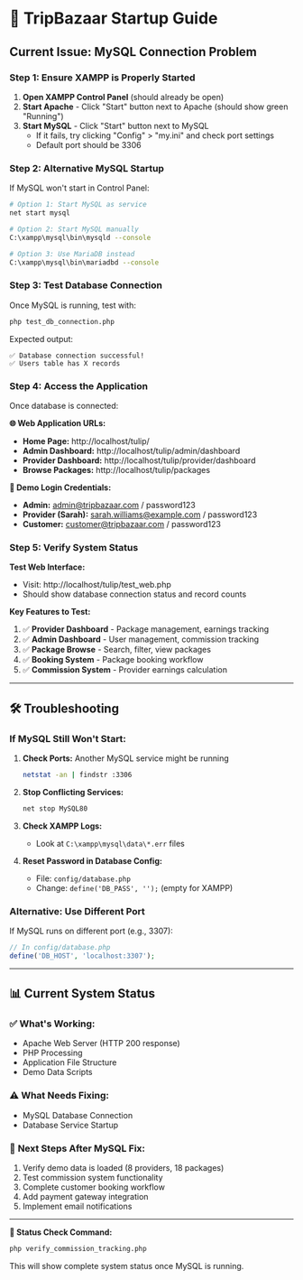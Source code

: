 # 🚀 TripBazaar Startup Guide

## Current Issue: MySQL Connection Problem

### Step 1: Ensure XAMPP is Properly Started

1. **Open XAMPP Control Panel** (should already be open)
2. **Start Apache** - Click "Start" button next to Apache (should show green "Running")
3. **Start MySQL** - Click "Start" button next to MySQL 
   - If it fails, try clicking "Config" > "my.ini" and check port settings
   - Default port should be 3306

### Step 2: Alternative MySQL Startup

If MySQL won't start in Control Panel:

```bash
# Option 1: Start MySQL as service
net start mysql

# Option 2: Start MySQL manually 
C:\xampp\mysql\bin\mysqld --console

# Option 3: Use MariaDB instead
C:\xampp\mysql\bin\mariadbd --console
```

### Step 3: Test Database Connection

Once MySQL is running, test with:
```bash
php test_db_connection.php
```

Expected output:
```
✅ Database connection successful!
✅ Users table has X records
```

### Step 4: Access the Application

Once database is connected:

**🌐 Web Application URLs:**
- **Home Page:** http://localhost/tulip/
- **Admin Dashboard:** http://localhost/tulip/admin/dashboard
- **Provider Dashboard:** http://localhost/tulip/provider/dashboard
- **Browse Packages:** http://localhost/tulip/packages

**🔑 Demo Login Credentials:**
- **Admin:** admin@tripbazaar.com / password123
- **Provider (Sarah):** sarah.williams@example.com / password123
- **Customer:** customer@tripbazaar.com / password123

### Step 5: Verify System Status

**Test Web Interface:**
- Visit: http://localhost/tulip/test_web.php
- Should show database connection status and record counts

**Key Features to Test:**
1. ✅ **Provider Dashboard** - Package management, earnings tracking
2. ✅ **Admin Dashboard** - User management, commission tracking  
3. ✅ **Package Browse** - Search, filter, view packages
4. ✅ **Booking System** - Package booking workflow
5. ✅ **Commission System** - Provider earnings calculation

---

## 🛠️ Troubleshooting

### If MySQL Still Won't Start:

1. **Check Ports:** Another MySQL service might be running
   ```bash
   netstat -an | findstr :3306
   ```

2. **Stop Conflicting Services:**
   ```bash
   net stop MySQL80
   ```

3. **Check XAMPP Logs:**
   - Look at `C:\xampp\mysql\data\*.err` files

4. **Reset Password in Database Config:**
   - File: `config/database.php`
   - Change: `define('DB_PASS', '');` (empty for XAMPP)

### Alternative: Use Different Port

If MySQL runs on different port (e.g., 3307):
```php
// In config/database.php
define('DB_HOST', 'localhost:3307');
```

---

## 📊 Current System Status

### ✅ **What's Working:**
- Apache Web Server (HTTP 200 response)
- PHP Processing
- Application File Structure
- Demo Data Scripts

### ⚠️ **What Needs Fixing:**
- MySQL Database Connection
- Database Service Startup

### 🎯 **Next Steps After MySQL Fix:**
1. Verify demo data is loaded (8 providers, 18 packages)
2. Test commission system functionality
3. Complete customer booking workflow
4. Add payment gateway integration
5. Implement email notifications

---

**🔄 Status Check Command:**
```bash
php verify_commission_tracking.php
```

This will show complete system status once MySQL is running. 